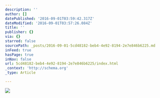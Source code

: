 ```yaml
---
description: ''
author: []
datePublished: '2016-09-01T03:59:42.317Z'
dateModified: '2016-09-01T03:57:26.084Z'
title: ''
publisher: {}
via: {}
starred: false
sourcePath: _posts/2016-09-01-5cd48182-beb4-4e92-8194-2e7e846b6225.md
inFeed: true
hasPage: true
inNav: false
url: 5cd48182-beb4-4e92-8194-2e7e846b6225/index.html
_context: 'http://schema.org'
_type: Article

---
```

![](https://the-grid-user-content.s3-us-west-2.amazonaws.com/94201bbb-b055-4cdf-9f4f-062ec6f0901d.jpg)
